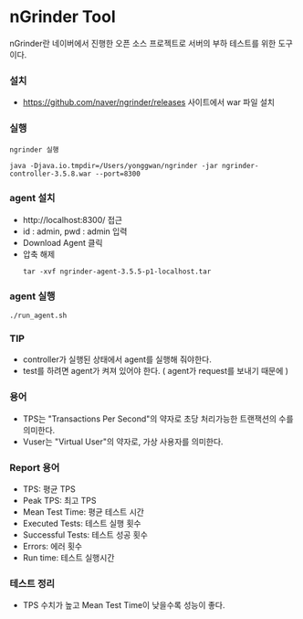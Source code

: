 # nGrinder Tool

nGrinder란 네이버에서 진행한 오픈 소스 프로젝트로 서버의 부하 테스트를 위한 도구이다.

### 설치
- https://github.com/naver/ngrinder/releases 사이트에서 war 파일 설치

### 실행

``` shell
ngrinder 실행

java -Djava.io.tmpdir=/Users/yonggwan/ngrinder -jar ngrinder-controller-3.5.8.war --port=8300
```

### agent 설치
- http://localhost:8300/ 접근
- id : admin, pwd : admin 입력
- Download Agent 클릭
- 압축 해제
    ```shell
    tar -xvf ngrinder-agent-3.5.5-p1-localhost.tar 
    ```

### agent 실행
```shell
./run_agent.sh
```

### TIP
- controller가 실행된 상태에서 agent를 실행해 줘야한다.
- test를 하려면 agent가 켜져 있어야 한다. ( agent가 request를 보내기 때문에 )

### 용어
- TPS는 "Transactions Per Second"의 약자로 초당 처리가능한 트랜잭션의 수를 의미한다.
- Vuser는 "Virtual User"의 약자로, 가상 사용자를 의미한다.

### Report 용어
- TPS: 평균 TPS
- Peak TPS: 최고 TPS
- Mean Test Time: 평균 테스트 시간
- Executed Tests: 테스트 실행 횟수
- Successful Tests: 테스트 성공 횟수
- Errors: 에러 횟수
- Run time: 테스트 실행시간

### 테스트 정리
- TPS 수치가 높고 Mean Test Time이 낮을수록 성능이 좋다.
